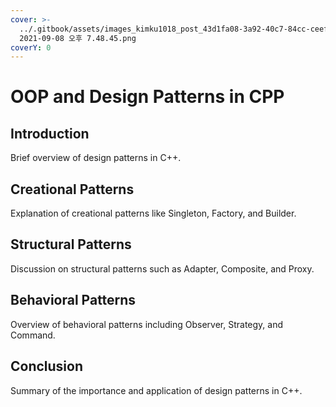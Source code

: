 ```yaml
---
cover: >-
  ../.gitbook/assets/images_kimku1018_post_43d1fa08-3a92-40c7-84cc-ceefbe3be879_스크린샷
  2021-09-08 오후 7.48.45.png
coverY: 0
---
```


# OOP and Design Patterns in CPP

## Introduction

Brief overview of design patterns in C++.

## Creational Patterns

Explanation of creational patterns like Singleton, Factory, and Builder.

## Structural Patterns

Discussion on structural patterns such as Adapter, Composite, and Proxy.

## Behavioral Patterns

Overview of behavioral patterns including Observer, Strategy, and Command.

## Conclusion

Summary of the importance and application of design patterns in C++.
